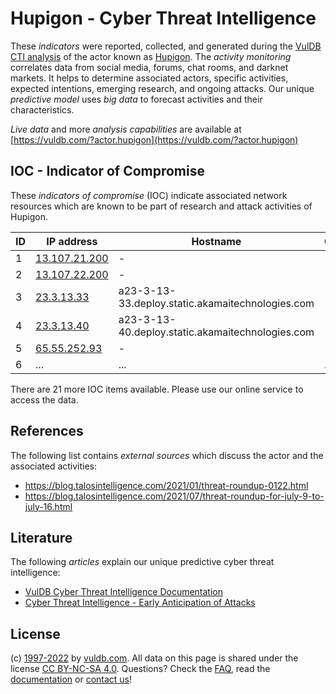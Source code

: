 # Hupigon - Cyber Threat Intelligence

These _indicators_ were reported, collected, and generated during the [VulDB CTI analysis](https://vuldb.com/?kb.cti) of the actor known as [Hupigon](https://vuldb.com/?actor.hupigon). The _activity monitoring_ correlates data from social media, forums, chat rooms, and darknet markets. It helps to determine associated actors, specific activities, expected intentions, emerging research, and ongoing attacks. Our unique _predictive model_ uses _big data_ to forecast activities and their characteristics.

_Live data_ and more _analysis capabilities_ are available at [https://vuldb.com/?actor.hupigon](https://vuldb.com/?actor.hupigon)

## IOC - Indicator of Compromise

These _indicators of compromise_ (IOC) indicate associated network resources which are known to be part of research and attack activities of Hupigon.

ID | IP address | Hostname | Campaign | Confidence
-- | ---------- | -------- | -------- | ----------
1 | [13.107.21.200](https://vuldb.com/?ip.13.107.21.200) | - | - | High
2 | [13.107.22.200](https://vuldb.com/?ip.13.107.22.200) | - | - | High
3 | [23.3.13.33](https://vuldb.com/?ip.23.3.13.33) | a23-3-13-33.deploy.static.akamaitechnologies.com | - | High
4 | [23.3.13.40](https://vuldb.com/?ip.23.3.13.40) | a23-3-13-40.deploy.static.akamaitechnologies.com | - | High
5 | [65.55.252.93](https://vuldb.com/?ip.65.55.252.93) | - | - | High
6 | ... | ... | ... | ...

There are 21 more IOC items available. Please use our online service to access the data.

## References

The following list contains _external sources_ which discuss the actor and the associated activities:

* https://blog.talosintelligence.com/2021/01/threat-roundup-0122.html
* https://blog.talosintelligence.com/2021/07/threat-roundup-for-july-9-to-july-16.html

## Literature

The following _articles_ explain our unique predictive cyber threat intelligence:

* [VulDB Cyber Threat Intelligence Documentation](https://vuldb.com/?kb.cti)
* [Cyber Threat Intelligence - Early Anticipation of Attacks](https://www.scip.ch/en/?labs.20201022)

## License

(c) [1997-2022](https://vuldb.com/?kb.changelog) by [vuldb.com](https://vuldb.com/?kb.about). All data on this page is shared under the license [CC BY-NC-SA 4.0](https://creativecommons.org/licenses/by-nc-sa/4.0/). Questions? Check the [FAQ](https://vuldb.com/?kb.faq), read the [documentation](https://vuldb.com/?kb) or [contact us](https://vuldb.com/?contact)!

